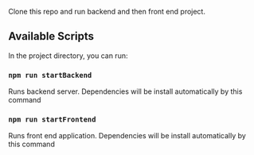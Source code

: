 Clone this repo and run backend and then front end project.
## Available Scripts

In the project directory, you can run:

### `npm run startBackend`
Runs backend server. Dependencies will be install automatically by this command

### `npm run startFrontend`
Runs front end application. Dependencies will be install automatically by this command
